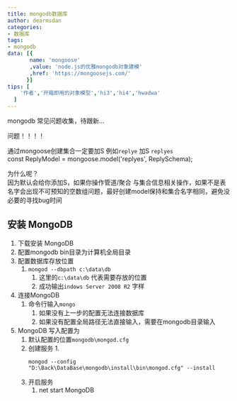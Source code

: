 ```yaml
---
title: mongodb数据库
author: dearmsdan
categories:
- 数据库
tags:
- mongodb
data: [{
       name: 'mongoose'
       ,value: 'node.js的优雅mongodb对象建模'
       ,href: 'https://mongoosejs.com/'
      }]
tips: [  
    '作者','开箱即用的对象模型','hi3','hi4','hwadwa'
  ]
---
```

mongodb 常见问题收集，待跟新...

<!--more-->


问题！！！！

通过<span class="article-flag-sup">mongoose</span>创建集合一定要加S   例如`replye` 加S `replyes`  
const ReplyModel = mongoose.model('replyes', ReplySchema);  

为什么呢？  
因为默认会给你添加S，如果你操作管道/聚合 与集合信息相关操作，如果不是表名字会出现不可预知的空数组问题，最好创建model保持和集合名字相同，避免没必要的寻找bug时间



## 安装 MongoDB

1. 下载安装 MongoDB
2. 配置mongodb bin目录为计算机全局目录
3. 配置数据库存放位置
   1. `mongod --dbpath c:\data\db`  
      1. 这里的`c:\data\db` 代表需要存放的位置
      2. 成功输出`indows Server 2008 R2` 字样
4. 连接MongoDB
   1. 命令行输入`mongo`
      1. 如果没有上一步的配置无法连接数据库
      2. 如果没有配置全局路径无法直接输入，需要在mongodb目录输入
5. MongoDB 写入配置为
   1. 默认配置的位置`mongodb\mongod.cfg`
   2. 创建服务
      1. 
         ```命令行
         mongod --config "D:\Back\DataBase\mongodb\install\bin\mongod.cfg" --install
         ```
   3. 开启服务
      1. net start MongoDB

